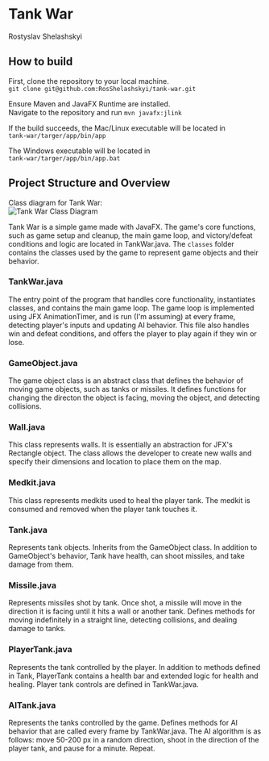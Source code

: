 # **Tank War**
Rostyslav Shelashskyi

## How to build
First, clone the repository to your local machine.  
`git clone git@github.com:RosShelashskyi/tank-war.git`

Ensure Maven and JavaFX Runtime are installed.  
Navigate to the repository and run 
`mvn javafx:jlink`  

If the build succeeds, the Mac/Linux executable will be located in  
`tank-war/targer/app/bin/app`  

The Windows executable will be located in  
`tank-war/targer/app/bin/app.bat`

## Project Structure and Overview
Class diagram for Tank War:  
![Tank War Class Diagram](https://github.com/user-attachments/assets/7f2774be-97dd-4b6f-bdc7-a106a08e200e)

Tank War is a simple game made with JavaFX. The game's core functions, such as game setup and cleanup, the main game loop, and victory/defeat conditions and logic are located in TankWar.java.
The `classes` folder contains the classes used by the game to represent game objects and their behavior. 

### TankWar.java
The entry point of the program that handles core functionality, instantiates classes, and contains the main game loop.
The game loop is implemented using JFX AnimationTimer, and is run (I'm assuming) at every frame, detecting player's inputs and updating AI behavior.
This file also handles win and defeat conditions, and offers the player to play again if they win or lose. 

### GameObject.java
The game object class is an abstract class that defines the behavior of moving game objects, such as tanks or missiles.
It defines functions for changing the directon the object is facing, moving the object, and detecting collisions.

### Wall.java
This class represents walls. It is essentially an abstraction for JFX's Rectangle object. The class allows the developer to create new walls and specify their dimensions and location to place them on the map.

### Medkit.java
This class represents medkits used to heal the player tank. The medkit is consumed and removed when the player tank touches it.

### Tank.java
Represents tank objects. Inherits from the GameObject class. In addition to GameObject's behavior, Tank have health, can shoot missiles, and take damage from them.  

### Missile.java
Represents missiles shot by tank. Once shot, a missile will move in the direction it is facing until it hits a wall or another tank. Defines methods for moving indefinitely in a straight line, detecting collisions, and dealing damage to tanks.

### PlayerTank.java
Represents the tank controlled by the player. In addition to methods defined in Tank, PlayerTank contains a health bar and extended logic for health and healing. Player tank controls are defined in TankWar.java.

### AITank.java
Represents the tanks controlled by the game. Defines methods for AI behavior that are called every frame by TankWar.java. The AI algorithm is as follows: move 50-200 px in a random direction, shoot in the direction of the player tank, and pause for a minute. Repeat.
